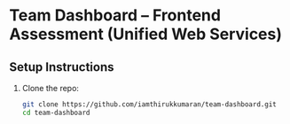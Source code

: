 # Team Dashboard – Frontend Assessment (Unified Web Services)

## Setup Instructions
1. Clone the repo:
   ```sh
   git clone https://github.com/iamthirukkumaran/team-dashboard.git
   cd team-dashboard
